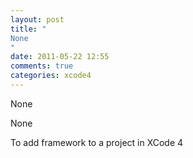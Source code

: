 ```yaml
---
layout: post
title: "
None
"
date: 2011-05-22 12:55
comments: true
categories: xcode4
---
```


None


None


To add framework to a project in XCode 4

